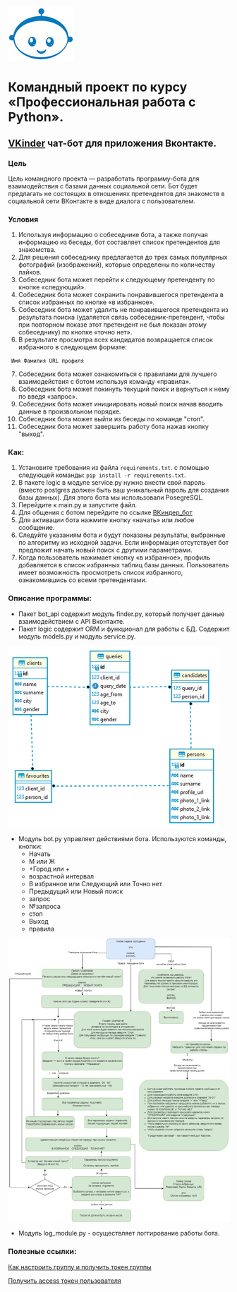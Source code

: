 ![](images/logo.jpg) 
# Командный проект по курсу «Профессиональная работа с Python».
## [VKinder]( https://vk.com/club221717166 "VKinder_bot") чат-бот для приложения Вконтакте.

### Цель

Цель командного проекта — разработать программу-бота для взаимодействия с базами данных социальной сети. Бот будет предлагать не состоящих в отношениях претендентов для знакомств в социальной сети ВКонтакте в виде диалога с пользователем.

### Условия

1. Используя информацию о собеседнике бота, а также получая информацию из беседы, бот составляет список претендентов для знакомства.
2. Для решения собеседнику предлагается до трех самых популярных фотографий (изображений), которые определены по количеству лайков.
3. Собеседник бота может перейти к следующему претенденту по кнопке «следующий».
4. Собеседник бота может сохранить понравившегося претендента в список избранных по кнопке «в избранное».
5. Собеседник бота может удалить не понравившегося претендента из результата поиска (удаляется связь собеседник-претендент, чтобы при повторном показе этот претендент не был показан этому собеседнику) по кнопке «точно нет».
6. В результате просмотра всех кандидатов возвращается список избранного в следующем формате:

```
 Имя Фамилия URL профиля
```

7. Собеседник бота может ознакомиться с правилами для лучшего взаимодействия с ботом используя команду «правила».
8. Собеседник бота может покинуть текущий поиск и вернуться к нему по введя «запрос».
9. Собеседник бота может инициировать новый поиск начав вводить данные в произвольном порядке.
10. Собеседник бота может выйти из беседы по команде "стоп".
11. Собеседник бота может завершить работу бота нажав кнопку "выход".

### Как:

1. Установите требования из файла `requirements.txt`. с помощью следующей команды: `pip install -r requirements.txt`.
2. В пакете logic в модуле service.py нужно внести свой пароль (вместо postgres должен быть ваш уникальный пароль для создания базы данных). Для этого бота мы использовали PosеgreSQL.
3. Перейдите к main.py и запустите файл.
4. Для общения с ботом перейдите по ссылке [ВКиндер_бот](https://vk.com/im?media=&sel=-221717166&v=)
5. Для активации бота нажмите кнопку «начать» или любое сообщение.
6. Следуйте указаниям бота и будут показаны результаты, выбранные по алгоритму из исходной задачи. Если информация отсутствует бот предложит начать новый поиск с другими параметрами.
7. Когда пользователь нажимает кнопку «в избранное», профиль добавляется в список избранных таблиц базы данных. Пользователь имеет возможность просмотреть список избранного, ознакомившись со всеми претендентами.

### Описание программы:
- Пакет bot_api содержит модуль finder.py, который получает данные взаимодействием с API Вконтакте.
- Пакет logic содержит ORM и функционал для работы с БД. Содержит модуль models.py и модуль service.py.

![](images/vkinder_db.jpg)

- Модуль bot.py управляет действиями бота. Используются команды, кнопки: 
	- Начать
	- М или Ж 
    - +Город или + 
    - возрастной интервал
    - В избранное или Следующий или Точно нет
    - Предыдущий или Новый поиск 
    - запрос 
    - №запроса 
    - стоп
    - Выход
    - правила 

![](images/bot_dialog.jpg)

- Модуль log_module.py - осуществляет логгирование работы бота.

### Полезные ссылки:
[Как настроить группу и получить токен группы](https://github.com/netology-code/py-advanced-diplom/blob/new_diplom/group_settings.md)

[Получить access токен пользователя](https://vkhost.github.io/)